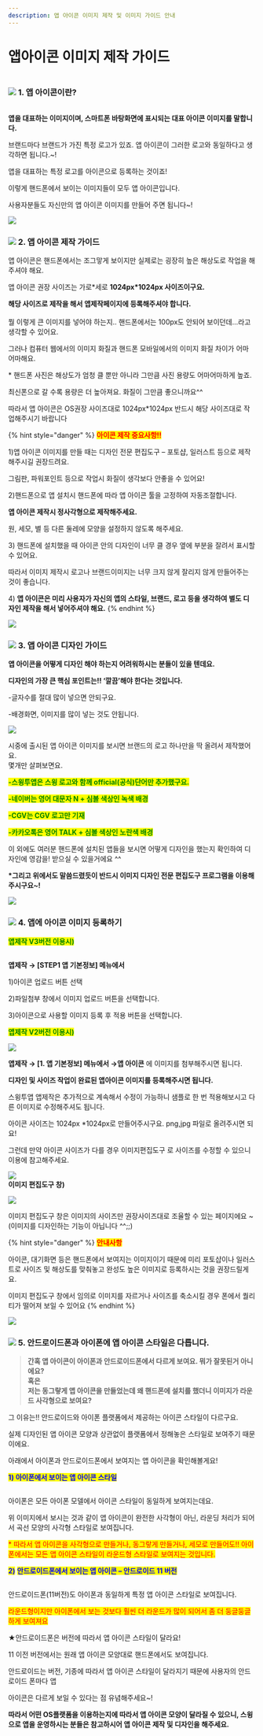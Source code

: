 ```yaml
---
description: 앱 아이콘 이미지 제작 및 이미지 가이드 안내
---
```


# 앱아이콘 이미지 제작 가이드

<figure><img src="../../../.gitbook/assets/구분선 (1) (1).PNG" alt=""><figcaption></figcaption></figure>

### ![](<../../../.gitbook/assets/image (2) (1).png>) **1. 앱 아이콘이란?**

<div align="left">

<img src="../../../.gitbook/assets/영문아이콘_안드로이드버전1.png" alt="">

</div>

**앱을 대표하는 이미지이며, 스마트폰 바탕화면에 표시되는 대표 아이콘 이미지를 말합니다.**

브랜드마다 브랜드가 가진 특정 로고가 있죠. 앱 아이콘이 그러한 로고와 동일하다고 생각하면 됩니다.\~!

앱을 대표하는 특정 로고를 아이콘으로 등록하는 것이죠!

이렇게 핸드폰에서 보이는 이미지들이 모두 앱 아이콘입니다.

사용자분들도 자신만의 앱 아이콘 이미지를 만들어 주면 됩니다\~!

![](<../../../.gitbook/assets/구분선 (1) (1).PNG>)

### ![](<../../../.gitbook/assets/image (2) (1).png>) **2. 앱 아이콘 제작 가이드**

앱 아이콘은 핸드폰에서는 조그맣게 보이지만 실제로는 굉장히 높은 해상도로 작업을 해주셔야 해요.

앱 아이콘 권장 사이즈는 가로\*세로 **1024px\*1024px 사이즈이구요.**

**해당 사이즈로 제작을 해서 앱제작페이지에 등록해주셔야 합니다.**\
\
뭘 이렇게 큰 이미지를 넣어야 하는지.. 핸드폰에서는 100px도 안되어 보이던데…라고 생각할 수 있어요.

그러나 컴퓨터 웹에서의 이미지 화질과 핸드폰 모바일에서의 이미지 화질 차이가 어마 어마해요.

\* 핸드폰 사진은 해상도가 엄청 클 뿐만 아니라 그만큼 사진 용량도 어마어마하게 높죠.

최신폰으로 갈 수록 용량은 더 높아져요. 화질이 그만큼 좋으니까요^^

따라서 앱 아이콘은 OS권장 사이즈대로 1024px\*1024px 반드시 해당 사이즈대로 작업해주시기 바랍니다

{% hint style="danger" %}
<mark style="color:red;">**아이콘 제작 중요사항!!**</mark>

1\)앱 아이콘 이미지를 만들 때는 디자인 전문 편집도구 – 포토샵, 일러스트 등으로 제작해주시길 권장드려요.

그림판, 파워포인트 등으로 작업시 화질이 생각보다 안좋을 수 있어요!

2\)핸드폰으로 앱 설치시 핸드폰에 따라 앱 아이콘 툴을 고정하여 자동조절합니다.

**앱 아이콘 제작시 정사각형으로 제작해주세요.** &#x20;

원, 세모, 별 등 다른 둘레에 모양을 설정하지 않도록 해주세요.&#x20;

3\) 핸드폰에 설치했을 때 아이콘 안의 디자인이 너무 클 경우  옆에 부분을 잘려서 표시할 수 있어요.

따라서 이미지 제작시 로고나 브랜드이미지는 너무 크지 않게 잘리지 않게 만들어주는 것이 좋습니다.

4\) **앱 아이콘은 미리 사용자가 자신의 앱의 스타일, 브랜드, 로고 등을 생각하여 별도 디자인 제작을 해서 넣어주셔야 해요.**
{% endhint %}

![](<../../../.gitbook/assets/구분선 (1) (1).PNG>)

### ![](<../../../.gitbook/assets/image (2) (1).png>) **3. 앱 아이콘 디자인 가이드**

**앱 아이콘을 어떻게 디자인 해야 하는지 어려워하시는 분들이 있을 텐데요.**

**디자인의 가장 큰 핵심 포인트는!! ‘깔끔’해야 한다는 것입니다.**

\-글자수를 절대 많이 넣으면 안되구요.

\-배경화면, 이미지를 많이 넣는 것도 안됩니다.

![](https://wp.swing2app.co.kr/wp-content/uploads/2018/09/%EC%95%B1%EC%95%84%EC%9D%B4%EC%BD%98%EA%B0%80%EC%9D%B4%EB%93%9C4.png)

시중에 출시된 앱 아이콘 이미지를 보시면 브랜드의 로고 하나만을 딱 올려서 제작했어요.\
몇개만 살펴보면요.

<mark style="color:green;">**-스윙투앱은 스윙 로고와 함께 official(공식)단어만 추가했구요.**</mark> &#x20;

<mark style="color:green;">**-네이버는 영어 대문자 N + 심볼 색상인 녹색 배경**</mark>

<mark style="color:green;">**-CGV는 CGV 로고만 기재**</mark>

<mark style="color:green;">**-카카오톡은 영어 TALK + 심볼 색상인 노란색 배경**</mark>

이 외에도 여러분 핸드폰에 설치된 앱들을 보시면 어떻게 디자인을 했는지 확인하여 디자인에 영감을! 받으실 수 있을거에요 ^^

**\*그리고 위에서도 말씀드렸듯이 반드시 이미지 디자인 전문 편집도구 프로그램을 이용해주시구요\~!**

![](<../../../.gitbook/assets/구분선 (1) (1).PNG>)

### ![](<../../../.gitbook/assets/image (2) (1).png>) **4. 앱에 아이콘 이미지 등록하기**

<mark style="color:green;">**앱제작 V3버전 이용시)**</mark>

<figure><img src="../../../.gitbook/assets/가이드1-1 (1).png" alt=""><figcaption></figcaption></figure>

**앱제작 → \[STEP1 앱 기본정보] 메뉴에서**

1\)아이콘 업로드 버튼 선택

2\)파일첨부 창에서 이미지 업로드 버튼을 선택합니다.

3\)아이콘으로 사용할 이미지 등록 후 적용 버튼을 선택합니다.



<mark style="color:green;">**앱제작 V2버전 이용시)**</mark>

![](https://wp.swing2app.co.kr/wp-content/uploads/2018/09/%EC%95%B1%EC%95%84%EC%9D%B4%EC%BD%98new1.png)

**앱제작 → \[1. 앱 기본정보] 메뉴에서 →앱 아이콘** 에 이미지를 첨부해주시면 됩니다.

**디자인 및 사이즈 작업이 완료된 앱아이콘 이미지를 등록해주시면 됩니다.**&#x20;

스윙투앱 앱제작은 추가적으로 계속해서 수정이 가능하니 샘플로 한 번 적용해보시고 다른 이미지로 수정해주셔도 됩니다.

아이콘 사이즈는 1024px \*1024px로 만들어주시구요.  png,jpg 파일로 올려주시면 되요!

그런데 만약 아이콘 사이즈가 다를 경우 이미지편집도구 로 사이즈를 수정할 수 있으니 이용에 참고해주세요.

![](https://wp.swing2app.co.kr/wp-content/uploads/2018/09/%ED%99%94%EC%82%B4%ED%91%9C-3.png)\
**이미지 편집도구 창)**

![](https://wp.swing2app.co.kr/wp-content/uploads/2018/09/%EC%95%B1%EC%95%84%EC%9D%B4%EC%BD%98new2.png)

이미지 편집도구 창은 이미지의 사이즈만 권장사이즈대로 조율할 수 있는 페이지에요 \~(이미지를 디자인하는 기능이 아닙니다 ^^;;)

{% hint style="danger" %}
<mark style="color:red;">**안내사항**</mark>

아이콘, 대기화면 등은 핸드폰에서 보여지는 이미지이기 때문에 미리 포토샵이나 일러스트로 사이즈 및 해상도를 맞춰놓고 완성도 높은 이미지로 등록하시는 것을 권장드릴게요.

이미지 편집도구 창에서 임의로 이미지를 자르거나 사이즈를 축소시킬 경우 폰에서 퀄리티가 떨어져 보일 수 있어요
{% endhint %}

![](<../../../.gitbook/assets/구분선 (1) (1).PNG>)

### ![](<../../../.gitbook/assets/image (2) (1).png>) **5. 안드로이드폰과 아이폰에 앱 아이콘 스타일은 다릅니다.**

> **간혹 앱 아이콘이 아이폰과 안드로이드폰에서 다르게 보여요. 뭐가 잘못된거 아니에요?**\
> **혹은** \
> **저는 동그랗게 앱 아이콘을 만들었는데 왜 핸드폰에 설치를 했더니 이미지가 라운드 사각형으로 보여요?**



그 이유는!! 안드로이드와 아이폰 플랫폼에서 제공하는 아이콘 스타일이 다르구요.

실제 디자인된 앱 아이콘 모양과 상관없이 플랫폼에서 정해놓은 스타일로 보여주기 때문이에요.

아래에서 아이폰과 안드로이드폰에서 보여지는 앱 아이콘을 확인해볼게요!



<mark style="color:blue;">**1) 아이폰에서 보이는 앱 아이콘 스타일**</mark>

<div align="left">

<img src="../../../.gitbook/assets/iphone_icon1.png" alt="">

</div>

아이폰은 모든 아이폰 모델에서 아이콘 스타일이 동일하게 보여지는데요.

위 이미지에서 보시는 것과 같이 앱 아이콘이 완전한 사각형이 아닌, 라운딩 처리가 되어서 곡선 모양의 사각형 스타일로 보여집니다.

<mark style="color:red;">\* 따라서 앱 아이콘을 사각형으로 만들거나, 동그랗게 만들거나, 세모로 만들어도!! 아이폰에서는 모든 앱 아이콘 스타일이 라운드형 스타일로 보여지는 것입니다.</mark>



<mark style="color:blue;">**2)**</mark> <mark style="color:blue;">**안드로이드폰에서 보이는 앱 아이콘 – 안드로이드 11 버전**</mark>

<div align="left">

<img src="../../../.gitbook/assets/영문아이콘_안드로이드버전1.png" alt="">

</div>

안드로이드폰(11버전)도 아이폰과 동일하게 특정 앱 아이콘 스타일로 보여집니다.

<mark style="color:red;">라운드형이지만 아이폰에서 보는 것보다 훨씬 더 라운드가 많이 되어서 좀 더 둥글둥글하게 보여져요</mark>

★안드로이드폰은 버전에 따라서 앱 아이콘 스타일이 달라요!

11 이전 버전에서는 원래 앱 아이콘 모양대로 핸드폰에서도 보여집니다.

안드로이드는 버전, 기종에 따라서 앱 아이콘 스타일이 달라지기 때문에 사용자의 안드로이드 폰마다 앱

아이콘은 다르게 보일 수 있다는 점 유념해주세요\~!



**따라서 어떤 OS플랫폼을 이용하는지에 따라서 앱 아이콘 모양이 달라질 수 있으니, 스윙으로 앱을 운영하시는 분들은 참고하시어 앱 아이콘 제작 및 디자인을 해주세요.**

